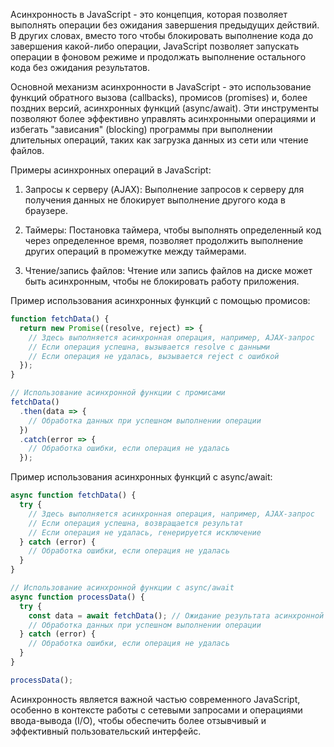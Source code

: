 Асинхронность в JavaScript - это концепция, которая позволяет выполнять операции без ожидания завершения предыдущих действий. В других словах, вместо того чтобы блокировать выполнение кода до завершения какой-либо операции, JavaScript позволяет запускать операции в фоновом режиме и продолжать выполнение остального кода без ожидания результатов.

Основной механизм асинхронности в JavaScript - это использование функций обратного вызова (callbacks), промисов (promises) и, более поздних версий, асинхронных функций (async/await). Эти инструменты позволяют более эффективно управлять асинхронными операциями и избегать "зависания" (blocking) программы при выполнении длительных операций, таких как загрузка данных из сети или чтение файлов.

Примеры асинхронных операций в JavaScript:

1. Запросы к серверу (AJAX): Выполнение запросов к серверу для получения данных не блокирует выполнение другого кода в браузере.

2. Таймеры: Постановка таймера, чтобы выполнять определенный код через определенное время, позволяет продолжить выполнение других операций в промежутке между таймерами.

3. Чтение/запись файлов: Чтение или запись файлов на диске может быть асинхронным, чтобы не блокировать работу приложения.

Пример использования асинхронных функций с помощью промисов:

```javascript
function fetchData() {
  return new Promise((resolve, reject) => {
    // Здесь выполняется асинхронная операция, например, AJAX-запрос
    // Если операция успешна, вызывается resolve с данными
    // Если операция не удалась, вызывается reject с ошибкой
  });
}

// Использование асинхронной функции с промисами
fetchData()
  .then(data => {
    // Обработка данных при успешном выполнении операции
  })
  .catch(error => {
    // Обработка ошибки, если операция не удалась
  });
```

Пример использования асинхронных функций с async/await:

```javascript
async function fetchData() {
  try {
    // Здесь выполняется асинхронная операция, например, AJAX-запрос
    // Если операция успешна, возвращается результат
    // Если операция не удалась, генерируется исключение
  } catch (error) {
    // Обработка ошибки, если операция не удалась
  }
}

// Использование асинхронной функции с async/await
async function processData() {
  try {
    const data = await fetchData(); // Ожидание результата асинхронной функции
    // Обработка данных при успешном выполнении операции
  } catch (error) {
    // Обработка ошибки, если операция не удалась
  }
}

processData();
```

Асинхронность является важной частью современного JavaScript, особенно в контексте работы с сетевыми запросами и операциями ввода-вывода (I/O), чтобы обеспечить более отзывчивый и эффективный пользовательский интерфейс.